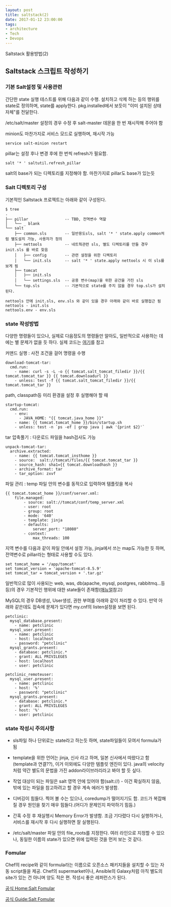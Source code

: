 ```yaml
---
layout: post
title: saltstack(2)
date: 2017-01-12 23:00:00
tags:
- architecture
- Tech
- Devops
---
```


Saltstack 활용방법(2)


## Saltstack 스크립트 작성하기

### 기본 Salt설정 및 사용관련

간단한 state 실행 테스트를 위해 다음과 같이 수행. 설치하고 삭제 하는 등의 행위를 state로 정의하며, state를 apply한다. pkg.installed에서 보듯이 "이미 설치된 상태 자체"를 전달한다.

/etc/salt/master 설정의 경우 수정 후 salt-master 데몬을 한 번 재시작해 주어야 함

minion도 마찬가지로 서비스 모드로 실행하며, 재시작 가능

    service salt-minion restart

pillar는 설정 후나 변경 후에 한 번씩 refresh가 필요함.

    salt '* ' saltutil.refresh_pillar

salt의 base가 되는 디렉토리를 지정해야 함. 마찬가지로 pillar도 base가 있는듯

### Salt 디렉토리 구성

기본적인 Saltstack 프로젝트는 아래와 같이 구성된다.

    $ tree
    .
    ├── pillar                -- TBD, 전역변수 역할
    │   └── _ blank            
    └── salt  
        ├── common.sls        -- 일반용도sls, salt '* ' state.apply common처럼 별도설치 가능, 사용자가 정의
        ├── nettools          -- 네트웍관련 sls, 별도 디렉토리를 만들 경우 init.sls 를 바로 찾음
        │   ├── config        -- 관련 설정을 위한 디렉토리
        │   └── init.sls      -- salt '* ' state.apply nettools 시 이 sls를 보게 됨
        ├── tomcat
        │   ├── init.sls
        │   └── settings.sls  -- 공용 변수(map)을 위한 공간을 가진 sls
        └── top.sls           -- 기본적으로 state를 주지 않을 경우 top.sls가 설치된다.

    nettools 안에 init.sls, env.sls 와 같이 있을 경우 아래와 같이 바로 실행접근 됨
    nettools - init.sls
    nettools.env - env.sls

### state 작성방법

다양한 명령들이 있으나, 실제로 다음정도의 명령들만 알아도, 일반적으로 사용하는 데에는 별 문제가 없을 듯 하다. 실제 코드는 [여기](https://github.com/skaqud/skaTemplate/tree/master/saltstack/salt)를 참고

커맨드 실행 : 사전 조건을 걸어 명령을 수행

    download-tomcat-tar:
      cmd.run:
        - name: curl -s -L -o {{ tomcat.salt_tomcat_filedir }}/{{ tomcat.tomcat_tar }} {{ tomcat.downloadurl }}
        - unless: test -f {{ tomcat.salt_tomcat_filedir }}/{{ tomcat.tomcat_tar }}

path, classpath등 미리 환경을 설정 후 실행해야 할 때

    startup-tomcat:
      cmd.run:
        - env:
          - JAVA_HOME: "{{ tomcat.java_home }}"
        - name: {{ tomcat.tomcat_home }}/bin/startup.sh
        - unless: test -n `ps -ef | grep java | awk '{print $2}'`

tar 압축풀기 : 다운로드 파일을 hash검사도 가능

    unpack-tomcat-tar:
      archive.extracted:
        - name: {{ tomcat.tomcat_insthome }}
        - source:  salt://tomcat/files/{{ tomcat.tomcat_tar }}
        - source_hash: sha1={{ tomcat.downloadhash }}
        - archive_format: tar
        - tar_option: zxvf

파일 관리 : temp 파일 안의 변수를 동적으로 입력하며 템플릿을 복사

    {{ tomcat.tomcat_home }}/conf/server.xml:
        file.managed:
            - source: salt://tomcat/conf/temp_server.xml
            - user: root
            - group: root
            - mode: '640'
            - template: jinja
            - defaults:
                server_port: "18080"
            - context:
                max_threads: 100

지역 변수를 다음과 같이 파일 안에서 설정 가능, jinja에서 쓰는 map도 가능한 듯 하며, 전역변수로 pillar라는 형태로 사용할 수도 있다.

    set tomcat_home = '/app/tomcat'
    set tomcat_version = 'apache-tomcat-8.5.9'
    set tomcat_tar = tomcat_version + '.tar.gz'

일반적으로 많이 사용되는 web, was, db(apache, mysql, postgres, rabbitmq...등등)의 경우 기본적인 행위에 대한 state들이 존재함([매뉴얼](https://docs.saltstack.com/en/latest/ref/states/all/index.html)참고)

MySQL의 경우 DB생성, User생성, 권한 부여를 아래와 같이 처리할 수 있다. 만약 아래와 같은데도 접속에 문제가 있다면 my.cnf의 listen설정을 보면 된다.

    petclinic:
      mysql_database.present:
        - name: petclinic
      mysql_user.present:
        - name: petclinic
        - host: localhost
        - password: "petclinic"
      mysql_grants.present:
        - database: petclinic.*
        - grant: ALL PRIVILEGES
        - host: localhost
        - user: petclinic

    petclinic_remoteuser:
      mysql_user.present:
        - name: petclinic
        - host: '%'
        - password: "petclinic"
      mysql_grants.present:
        - database: petclinic.*
        - grant: ALL PRIVILEGES
        - host: '%'
        - user: petclinic



### state 작성시 주의사항

- sls파일 하나 단위로는 state라고 하는듯 하며, state파일들이 모여서 formula가 됨

- template을 위한 언어는 jinja, 신사 라고 하며, 일본 신사에서 따왔다고 함(template과 연결??), 이거 이외에도 다양한 템플릿 엔진이 있다. java의 velocity처럼 약간 별도의 문법을 가진 addon라이브러리라고 봐야 할 듯 싶다.

- 작업 대상이 되는 파일은 salt 영역 안에 있어야 함(salt://) - 이건 확실하지 않음, 밖에 있는 파일을 참고하려고 할 경우 계속 에러가 발생함.

- 디버깅이 힘들다. 찍어 볼 수는 있으나, coredump가 떨어지기도 함. 코드가 복잡해질 경우 원인을 찾기 매우 힘들다.(어디가 문제인지 파악하기 힘듬.)

- 간혹 수정 후 재실행시 Memory Error가 발생함. 조금 기다렸다 다시 실행하거나, 서비스를 재시작 후 다시 실행하면 잘 실행된다.

- /etc/salt/master 파일 안의 file_roots를 지정한다. 여러 라인으로 지정할 수 있으나, 동일한 이름의 state가 있으면 위에 입력된 것을 먼저 보는 것 같다.



### Fomular

Chef의 recipe와 같이 formula라는 이름으로 오픈소스 패키지들을 설치할 수 있는 자동 script들을 제공. Chef의 supermarket이나, Ansible의 Galaxy처럼 아직 별도의 site가 있는 건 아니며 양도 적은 편. 작성시 좋은 레퍼런스가 된다.

[공식 Home:Salt Fomular](https://github.com/saltstack-formulas)

[공식 Guide:Salt Fomular](https://docs.saltstack.com/en/latest/topics/development/conventions/formulas.html)

